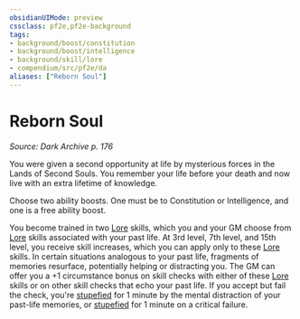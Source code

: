 ```yaml
---
obsidianUIMode: preview
cssclass: pf2e,pf2e-background
tags:
- background/boost/constitution
- background/boost/intelligence
- background/skill/lore
- compendium/src/pf2e/da
aliases: ["Reborn Soul"]
---
```

# Reborn Soul
*Source: Dark Archive p. 176*  

You were given a second opportunity at life by mysterious forces in the Lands of Second Souls. You remember your life before your death and now live with an extra lifetime of knowledge.

Choose two ability boosts. One must be to Constitution or Intelligence, and one is a free ability boost.

You become trained in two [Lore](../../skills.md#Lore) skills, which you and your GM choose from [Lore](../../skills.md#Lore) skills associated with your past life. At 3rd level, 7th level, and 15th level, you receive skill increases, which you can apply only to these [Lore](../../skills.md#Lore) skills. In certain situations analogous to your past life, fragments of memories resurface, potentially helping or distracting you. The GM can offer you a +1 circumstance bonus on skill checks with either of these [Lore](../../skills.md#Lore) skills or on other skill checks that echo your past life. If you accept but fail the check, you're [stupefied](../../../rules/conditions.md#Stupefied) for 1 minute by the mental distraction of your past-life memories, or [stupefied](../../../rules/conditions.md#Stupefied) for 1 minute on a critical failure.